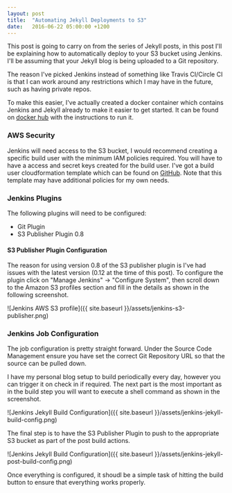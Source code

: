 ```yaml
---
layout: post
title:  "Automating Jekyll Deployments to S3"
date:   2016-06-22 05:00:00 +1200
---
```

This post is going to carry on from the series of Jekyll posts, in this post I'll be explaining how to automatically deploy to your S3 bucket using Jenkins. I'll be assuming that your Jekyll blog is being uploaded to a Git repository.

The reason I've picked Jenkins instead of something like Travis CI/Circle CI is that I can work around any restrictions which I may have in the future, such as having private repos.

To make this easier, I've actually created a docker container which contains Jenkins and Jekyll already to make it easier to get started. It can be found on [docker hub](https://hub.docker.com/r/bhavikk/jenkins-jekyll/) with the instructions to run it.

### AWS Security
Jenkins will need access to the S3 bucket, I would recommend creating a specific build user with the minimum IAM policies required. You will have to have a access and secret keys created for the build user. I've got a build user cloudformation template which can be found on [GitHub](https://github.com/bhavikkumar/cloudformation-templates/blob/master/bk-jenkins-build-user.template). Note that this template may have additional policies for my own needs.

### Jenkins Plugins
The following plugins will need to be configured:

- Git Plugin
- S3 Publisher Plugin 0.8

#### S3 Publisher Plugin Configuration
The reason for using version 0.8 of the S3 publisher plugin is I've had issues with the latest version (0.12 at the time of this post).  To configure the plugin click on "Manage Jenkins" -> "Configure System", then scroll down to the Amazon S3 profiles section and fill in the details as shown in the following screenshot.

![Jenkins AWS S3 profile]({{ site.baseurl }}/assets/jenkins-s3-publisher.png)

### Jenkins Job Configuration

The job configuration is pretty straight forward. Under the Source Code Management ensure you have set the correct Git Repository URL so that the source can be pulled down.

I have my personal blog setup to build periodically every day, however you can trigger it on check in if required. The next part is the most important as in the build step you will want to execute a shell command as shown in the screenshot.

![Jenkins Jekyll Build Configuration]({{ site.baseurl }}/assets/jenkins-jekyll-build-config.png)

The final step is to have the S3 Publisher Plugin to push to the appropriate S3 bucket as part of the post build actions.

![Jenkins Jekyll Build Configuration]({{ site.baseurl }}/assets/jenkins-jekyll-post-build-config.png)

Once everything is configured, it shoudl be a simple task of hitting the build button to ensure that everything works properly.